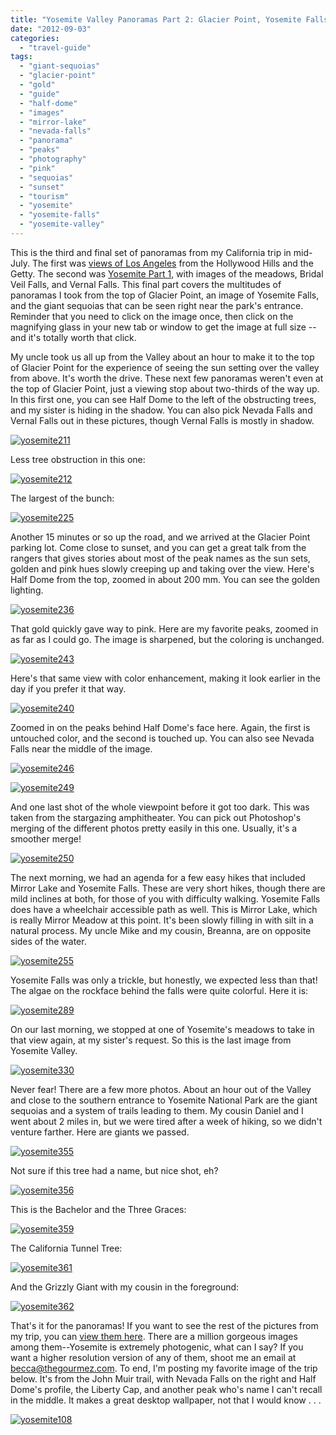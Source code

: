 ```yaml
---
title: "Yosemite Valley Panoramas Part 2: Glacier Point, Yosemite Falls, and Giant Sequoias"
date: "2012-09-03"
categories:
  - "travel-guide"
tags:
  - "giant-sequoias"
  - "glacier-point"
  - "gold"
  - "guide"
  - "half-dome"
  - "images"
  - "mirror-lake"
  - "nevada-falls"
  - "panorama"
  - "peaks"
  - "photography"
  - "pink"
  - "sequoias"
  - "sunset"
  - "tourism"
  - "yosemite"
  - "yosemite-falls"
  - "yosemite-valley"
---
```


This is the third and final set of panoramas from my California trip in mid-July. The first was [views of Los Angeles](http://www.rebeccagomezfarrell.com/2012/08/panoramas-of-los-angeles-in-july-2012/ "Los Angeles Panoramas") from the Hollywood Hills and the Getty. The second was [Yosemite Part 1,](http://www.rebeccagomezfarrell.com/2012/08/yosemite-panoramas-part-1-meadows-bridal-veil-falls-and-vernal-falls "Yosemite Panoramas Part 1") with images of the meadows, Bridal Veil Falls, and Vernal Falls. This final part covers the multitudes of panoramas I took from the top of Glacier Point, an image of Yosemite Falls, and the giant sequoias that can be seen right near the park's entrance. Reminder that you need to click on the image once, then click on the magnifying glass in your new tab or window to get the image at full size -- and it's totally worth that click.

My uncle took us all up from the Valley about an hour to make it to the top of Glacier Point for the experience of seeing the sun setting over the valley from above. It's worth the drive. These next few panoramas weren't even at the top of Glacier Point, just a viewing stop about two-thirds of the way up. In this first one, you can see Half Dome to the left of the obstructing trees, and my sister is hiding in the shadow. You can also pick Nevada Falls and Vernal Falls out in these pictures, though Vernal Falls is mostly in shadow.

[![](http://s3.amazonaws.com/thegourmez-wpmedia/2012/08/yosemite211-1024x164.jpg "yosemite211")](http://s3.amazonaws.com/thegourmez-wpmedia/2012/08/yosemite211.jpg)

Less tree obstruction in this one:

[![](http://s3.amazonaws.com/thegourmez-wpmedia/2012/08/yosemite212-1024x241.jpg "yosemite212")](http://s3.amazonaws.com/thegourmez-wpmedia/2012/08/yosemite212.jpg)

The largest of the bunch:

[![](http://s3.amazonaws.com/thegourmez-wpmedia/2012/08/yosemite225-1024x67.jpg "yosemite225")](http://s3.amazonaws.com/thegourmez-wpmedia/2012/08/yosemite225.jpg)

Another 15 minutes or so up the road, and we arrived at the Glacier Point parking lot. Come close to sunset, and you can get a great talk from the rangers that gives stories about most of the peak names as the sun sets, golden and pink hues slowly creeping up and taking over the view. Here's Half Dome from the top, zoomed in about 200 mm. You can see the golden lighting.

[![](http://s3.amazonaws.com/thegourmez-wpmedia/2012/08/yosemite236-1024x460.jpg "yosemite236")](http://s3.amazonaws.com/thegourmez-wpmedia/2012/08/yosemite236.jpg)

That gold quickly gave way to pink. Here are my favorite peaks, zoomed in as far as I could go. The image is sharpened, but the coloring is unchanged.

[![](http://s3.amazonaws.com/thegourmez-wpmedia/2012/08/yosemite243-1024x162.jpg "yosemite243")](http://s3.amazonaws.com/thegourmez-wpmedia/2012/08/yosemite243.jpg)

Here's that same view with color enhancement, making it look earlier in the day if you prefer it that way.

[![](http://s3.amazonaws.com/thegourmez-wpmedia/2012/08/yosemite240-1024x162.jpg "yosemite240")](http://s3.amazonaws.com/thegourmez-wpmedia/2012/08/yosemite240.jpg)

Zoomed in on the peaks behind Half Dome's face here. Again, the first is untouched color, and the second is touched up. You can also see Nevada Falls near the middle of the image.

[![](http://s3.amazonaws.com/thegourmez-wpmedia/2012/08/yosemite246-1024x240.jpg "yosemite246")](http://s3.amazonaws.com/thegourmez-wpmedia/2012/08/yosemite246.jpg)

[![](http://s3.amazonaws.com/thegourmez-wpmedia/2012/08/yosemite249-1024x240.jpg "yosemite249")](http://s3.amazonaws.com/thegourmez-wpmedia/2012/08/yosemite249.jpg)

And one last shot of the whole viewpoint before it got too dark. This was taken from the stargazing amphitheater. You can pick out Photoshop's merging of the different photos pretty easily in this one. Usually, it's a smoother merge!

[![](http://s3.amazonaws.com/thegourmez-wpmedia/2012/08/yosemite250-1024x124.jpg "yosemite250")](http://s3.amazonaws.com/thegourmez-wpmedia/2012/08/yosemite250.jpg)

The next morning, we had an agenda for a few easy hikes that included Mirror Lake and Yosemite Falls. These are very short hikes, though there are mild inclines at both, for those of you with difficulty walking. Yosemite Falls does have a wheelchair accessible path as well. This is Mirror Lake, which is really Mirror Meadow at this point. It's been slowly filling in with silt in a natural process. My uncle Mike and my cousin, Breanna, are on opposite sides of the water.

[![](http://s3.amazonaws.com/thegourmez-wpmedia/2012/08/yosemite255-1024x380.jpg "yosemite255")](http://s3.amazonaws.com/thegourmez-wpmedia/2012/08/yosemite255.jpg)

Yosemite Falls was only a trickle, but honestly, we expected less than that! The algae on the rockface behind the falls were quite colorful. Here it is:

[![](http://s3.amazonaws.com/thegourmez-wpmedia/2012/08/yosemite289-338x1024.jpg "yosemite289")](http://s3.amazonaws.com/thegourmez-wpmedia/2012/08/yosemite289.jpg)

On our last morning, we stopped at one of Yosemite's meadows to take in that view again, at my sister's request. So this is the last image from Yosemite Valley.

[![](http://s3.amazonaws.com/thegourmez-wpmedia/2012/08/yosemite330-1024x139.jpg "yosemite330")](http://s3.amazonaws.com/thegourmez-wpmedia/2012/08/yosemite330.jpg)

Never fear! There are a few more photos. About an hour out of the Valley and close to the southern entrance to Yosemite National Park are the giant sequoias and a system of trails leading to them. My cousin Daniel and I went about 2 miles in, but we were tired after a week of hiking, so we didn't venture farther. Here are giants we passed.

[![](http://s3.amazonaws.com/thegourmez-wpmedia/2012/08/yosemite355-379x1024.jpg "yosemite355")](http://s3.amazonaws.com/thegourmez-wpmedia/2012/08/yosemite355.jpg)

Not sure if this tree had a name, but nice shot, eh?

[![](http://s3.amazonaws.com/thegourmez-wpmedia/2012/08/yosemite356-491x1024.jpg "yosemite356")](http://s3.amazonaws.com/thegourmez-wpmedia/2012/08/yosemite356.jpg)

This is the Bachelor and the Three Graces:

[![](http://s3.amazonaws.com/thegourmez-wpmedia/2012/08/yosemite359-420x1024.jpg "yosemite359")](http://s3.amazonaws.com/thegourmez-wpmedia/2012/08/yosemite359.jpg)

The California Tunnel Tree:

[![](http://s3.amazonaws.com/thegourmez-wpmedia/2012/08/yosemite361-485x1024.jpg "yosemite361")](http://s3.amazonaws.com/thegourmez-wpmedia/2012/08/yosemite361.jpg)

And the Grizzly Giant with my cousin in the foreground:

[![](http://s3.amazonaws.com/thegourmez-wpmedia/2012/08/yosemite362-369x1024.jpg "yosemite362")](http://s3.amazonaws.com/thegourmez-wpmedia/2012/08/yosemite362.jpg)

That's it for the panoramas! If you want to see the rest of the pictures from my trip, you can [view them here](https://www.facebook.com/media/set/?set=a.10150976992554607.420988.567409606&type=3 "Yosemite Pictures"). There are a million gorgeous images among them--Yosemite is extremely photogenic, what can I say? If you want a higher resolution version of any of them, shoot me an email at becca@thegourmez.com. To end, I'm posting my favorite image of the trip below. It's from the John Muir trail, with Nevada Falls on the right and Half Dome's profile, the Liberty Cap, and another peak who's name I can't recall in the middle. It makes a great desktop wallpaper, not that I would know . . .

[![](http://s3.amazonaws.com/thegourmez-wpmedia/2012/08/yosemite108-1024x682.jpg "yosemite108")](http://s3.amazonaws.com/thegourmez-wpmedia/2012/08/yosemite108.jpg)
